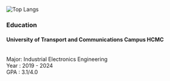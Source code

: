 ![Top Langs](https://github-readme-stats.vercel.app/api/top-langs/?username=VietDung2k1&layout=compact)
<h3>Education</h3>
<h4>University of Transport and Communications Campus HCMC</h4><br>
Major: Industrial Electronics Engineering<br>
Year : 2019 - 2024<br>
GPA  : 3.1/4.0<br>

